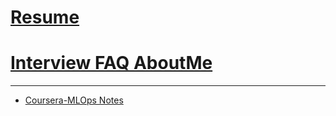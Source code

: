 # [Resume](./LathaSamalaResume.docx.pdf)
# [Interview FAQ AboutMe](./MoreAboutMe.docx.pdf)

---

- [Coursera-MLOps Notes](https://github.com/latha-ai/courses#coursera-mlops)